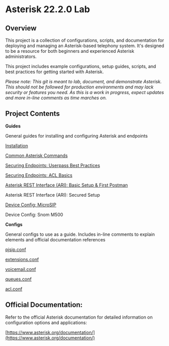 # Asterisk 22.2.0 Lab

## Overview

This project is a collection of configurations, scripts, and documentation for deploying and managing an Asterisk-based telephony system. It's designed to be a resource for both beginners and experienced Asterisk administrators.

This project includes example configurations, setup guides, scripts, and best practices for getting started with Asterisk.

_Please note: This git is meant to lab, document, and demonstrate Asterisk. This should not be followed for production environments and may lack security or features you need. As this is a work in progress, expect updates and more in-line comments as time marches on._

## Project Contents

**Guides**

General guides for installing and configuring Asterisk and endpoints

[Installation](/guides/Installation.md)

[Common Asterisk Commands](/guides/common-asterisk-commands.md)

[Securing Endpoints: Userpass Best Practices](/guides/securing-endpoints-userpass.md)

[Securing Endpoints: ACL Basics](/guides/securing-endpoints-acl.md)

[Asterisk REST Interface (ARI): Basic Setup & First Postman](/guides/ari-basic.md)

Asterisk REST Interface (ARI): Secured Setup

[Device Config: MicroSIP](/guides/micorsip.md)

Device Config: Snom M500

**Configs**

General configs to use as a guide. Includes in-line comments to explain elements and official documentation references

[pjsip.conf](/configs/pjsip.conf)

[extensions.conf](/configs/extensions.conf)

[voicemail.conf](/configs/voicemail.conf)

[queues.conf](/configs/queues.conf)

[acl.conf](/configs/acl.conf)

## Official Documentation:
Refer to the official Asterisk documentation for detailed information on configuration options and applications:

[https://www.asterisk.org/documentation/](https://www.asterisk.org/documentation/)
